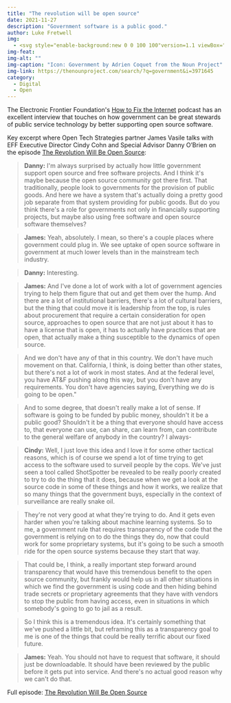 ```yaml
---
title: "The revolution will be open source"
date: 2021-11-27
description: "Government software is a public good."
author: Luke Fretwell
img: 
  - <svg style="enable-background:new 0 0 100 100"version=1.1 viewBox="0 0 100 125"x=0px xml:space=preserve xmlns=http://www.w3.org/2000/svg xmlns:graph=http://ns.adobe.com/Graphs/1.0/ xmlns:i=http://ns.adobe.com/AdobeIllustrator/10.0/ xmlns:x=http://ns.adobe.com/Extensibility/1.0/ xmlns:xlink=http://www.w3.org/1999/xlink y=0px><switch><foreignObject height=1 requiredExtensions=http://ns.adobe.com/AdobeIllustrator/10.0/ width=1 x=0 y=0 /><g i:extraneous=self><path d="M74.9,86.1v-2.7c0-2.2-1.1-4.3-3-5.4l-3.2-2c-0.9-0.5-1.4-1.5-1.4-2.5v-3c0-3.5-2.9-6.4-6.4-6.4h-9.1v-7h22.4    c0.4,0,0.8-0.4,0.8-0.8v-2.6c0-0.4-0.4-0.8-0.8-0.8h-2.8V51c0-0.4-0.4-0.8-0.8-0.8H68v-14h2.5c0.4,0,0.8-0.4,0.8-0.8v-2.6    c0-0.4-0.4-0.8-0.8-0.8h-5.1c-0.3-7.7-6.2-13.9-13.8-14.7v-5.5c3-0.3,4.9,1.3,8.1,0.5c0.3-0.1,0.6-0.5,0.6-0.8c0-2,0-3.3,0-5.2    c0-0.5-0.4-0.9-0.9-0.8c-3,0.6-5-0.8-7.8-0.6V4.1c0-0.9-0.7-1.6-1.6-1.6c-0.9,0-1.6,0.7-1.6,1.6v13.2c-7.6,0.8-13.5,7-13.8,14.7    h-5.1c-0.4,0-0.8,0.4-0.8,0.8v2.6c0,0.4,0.4,0.8,0.8,0.8H32v14h-2.5c-0.4,0-0.8,0.4-0.8,0.8v1.9h-2.8c-0.4,0-0.8,0.4-0.8,0.8v2.6    c0,0.4,0.4,0.8,0.8,0.8h22.4v7h-9.1c-3.5,0-6.4,2.9-6.4,6.4v3c0,1-0.5,2-1.4,2.5l-3.2,2c-1.9,1.2-3,3.2-3,5.4v2.7    c-1.7,0.7-2.8,2.3-2.8,4.2c0,2.5,2,4.6,4.6,4.6c2.5,0,4.6-2,4.6-4.6c0-1.9-1.2-3.5-2.8-4.2v-2.7c0-1,0.5-2,1.4-2.5l3.2-2    c1.9-1.2,3-3.2,3-5.4v-3c0-1.6,1.3-2.9,2.9-2.9h9.1V75l-4.6,2.9c-1.9,1.2-3,3.2-3,5.4v5.4c-1.7,0.7-2.8,2.3-2.8,4.2    c0,2.5,2,4.6,4.6,4.6c2.5,0,4.6-2,4.6-4.6c0-1.9-1.2-3.5-2.8-4.2v-5.4c0-1,0.5-2,1.4-2.5L50,78l4.7,2.9c0.9,0.5,1.4,1.5,1.4,2.5    v5.3c-1.7,0.7-2.8,2.3-2.8,4.2c0,2.5,2,4.6,4.6,4.6c2.5,0,4.6-2,4.6-4.6c0-1.9-1.2-3.5-2.8-4.2v-5.3c0-2.2-1.2-4.3-3.1-5.5    L51.7,75v-7.5h9.1c1.6,0,2.9,1.3,2.9,2.9v3c0,2.2,1.1,4.3,3,5.4l3.2,2c0.9,0.5,1.4,1.5,1.4,2.5v2.7c-1.7,0.7-2.8,2.3-2.8,4.2    c0,2.5,2,4.6,4.6,4.6c2.5,0,4.6-2,4.6-4.6C77.7,88.4,76.5,86.7,74.9,86.1z M60.1,37.8c0-0.9,0.7-1.6,1.6-1.6s1.6,0.7,1.6,1.6v10.7    c0,0.9-0.7,1.6-1.6,1.6s-1.6-0.7-1.6-1.6V37.8z M52.3,37.8c0-0.9,0.7-1.6,1.6-1.6s1.6,0.7,1.6,1.6v10.7c0,0.9-0.7,1.6-1.6,1.6    s-1.6-0.7-1.6-1.6V37.8z M39.9,48.5c0,0.9-0.7,1.6-1.6,1.6s-1.6-0.7-1.6-1.6V37.8c0-0.9,0.7-1.6,1.6-1.6s1.6,0.7,1.6,1.6V48.5z     M47.7,48.5c0,0.9-0.7,1.6-1.6,1.6c-0.9,0-1.6-0.7-1.6-1.6V37.8c0-0.9,0.7-1.6,1.6-1.6c0.9,0,1.6,0.7,1.6,1.6V48.5z"/></g></switch>
img-feat: 
img-alt: ""
img-caption: "Icon: Government by Adrien Coquet from the Noun Project"
img-link: https://thenounproject.com/search/?q=government&i=3971645
category:
  - Digital
  - Open
---
```


The Electronic Frontier Foundation's [How to Fix the Internet](https://www.eff.org/how-to-fix-the-internet-podcast) podcast has an excellent interview that touches on how government can be great stewards of public service technology by better supporting open source software.

Key excerpt where Open Tech Strategies partner James Vasile talks with EFF Executive Director Cindy Cohn and Special Advisor Danny O’Brien on the episode [The Revolution Will Be Open Source](https://www.eff.org/deeplinks/2021/11/podcast-episode-revolution-will-be-open-source):

> **Danny:** I'm always surprised by actually how little government support open source and free software projects. And I think it's maybe because the open source community got there first. That traditionally, people look to governments for the provision of public goods. And here we have a system that's actually doing a pretty good job separate from that system providing for public goods. But do you think there's a role for governments not only in financially supporting projects, but maybe also using free software and open source software themselves?

> **James:** Yeah, absolutely. I mean, so there's a couple places where government could plug in. We see uptake of open source software in government at much lower levels than in the mainstream tech industry.

> **Danny:** Interesting.

> **James:** And I've done a lot of work with a lot of government agencies trying to help them figure that out and get them over the hump. And there are a lot of institutional barriers, there's a lot of cultural barriers, but the thing that could move it is leadership from the top, is rules about procurement that require a certain consideration for open source, approaches to open source that are not just about it has to have a license that is open, it has to actually have practices that are open, that actually make a thing susceptible to the dynamics of open source. 

> And we don't have any of that in this country. We don't have much movement on that. California, I think, is doing better than other states, but there's not a lot of work in most states. And at the federal level, you have AT&F pushing along this way, but you don't have any requirements. You don't have agencies saying, Everything we do is going to be open." 

> And to some degree, that doesn't really make a lot of sense. If software is going to be funded by public money, shouldn't it be a public good? Shouldn't it be a thing that everyone should have access to, that everyone can use, can share, can learn from, can contribute to the general welfare of anybody in the country? I always-

> **Cindy:** Well, I just love this idea and I love it for some other tactical reasons, which is of course we spend a lot of time trying to get access to the software used to surveil people by the cops. We've just seen a tool called ShotSpotter be revealed to be really poorly created to try to do the thing that it does, because when we get a look at the source code in some of these things and how it works, we realize that so many things that the government buys, especially in the context of surveillance are really snake oil. 

> They're not very good at what they're trying to do. And it gets even harder when you're talking about machine learning systems. So to me, a government rule that requires transparency of the code that the government is relying on to do the things they do, now that could work for some proprietary systems, but it's going to be such a smooth ride for the open source systems because they start that way.

> That could be, I think, a really important step forward around transparency that would have this tremendous benefit to the open source community, but frankly would help us in all other situations in which we find the government is using code and then hiding behind trade secrets or proprietary agreements that they have with vendors to stop the public from having access, even in situations in which somebody's going to go to jail as a result. 

> So I think this is a tremendous idea. It's certainly something that we've pushed a little bit, but reframing this as a transparency goal to me is one of the things that could be really terrific about our fixed future.

> **James:** Yeah. You should not have to request that software, it should just be downloadable. It should have been reviewed by the public before it gets put into service. And there's no actual good reason why we can't do that.

Full episode: [The Revolution Will Be Open Source](https://www.eff.org/deeplinks/2021/11/podcast-episode-revolution-will-be-open-source)
